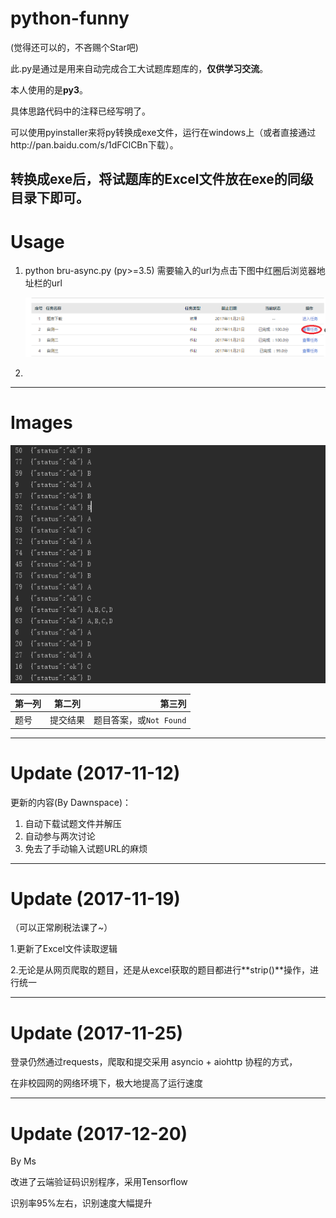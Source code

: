 # python-funny

(觉得还可以的，不吝赐个Star吧)

此.py是通过是用来自动完成合工大试题库题库的，**仅供学习交流**。

本人使用的是**py3**。

具体思路代码中的注释已经写明了。

可以使用pyinstaller来将py转换成exe文件，运行在windows上（或者直接通过http://pan.baidu.com/s/1dFClCBn下载）。

转换成exe后，将**试题库的Excel文件放在exe的同级目录下**即可。
------------------------------
# Usage

1. python bru-async.py (py>=3.5)
    需要输入的url为点击下图中红圈后浏览器地址栏的url
    
    
    ![](/images/2.png)

2. 
------------------------------
# Images
![运行输出截图](/images/1.png)

| 第一列        | 第二列           | 第三列  |
| ------------- |:-------------:| -----:|
| 题号    | 提交结果 | 题目答案，或`Not Found` |


     
-----------------------------
# Update (2017-11-12) 

更新的内容(By Dawnspace)：


1. 自动下载试题文件并解压
2. 自动参与两次讨论
3. 免去了手动输入试题URL的麻烦

______________________________

# Update (2017-11-19)
（可以正常刷税法课了~）

1.更新了Excel文件读取逻辑

2.无论是从网页爬取的题目，还是从excel获取的题目都进行**strip()**操作，进行统一

-------------------------------

# Update (2017-11-25)

登录仍然通过requests，爬取和提交采用 asyncio + aiohttp 协程的方式，

在非校园网的网络环境下，极大地提高了运行速度

--------------------------------

# Update (2017-12-20) 

By Ms

改进了云端验证码识别程序，采用Tensorflow

识别率95%左右，识别速度大幅提升